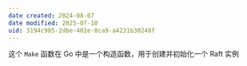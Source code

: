 ```yaml
---
date created: 2024-08-07
date modified: 2025-07-10
uid: 3194c985-2dbe-402e-8ca9-a4231b30248f
---
```


这个 `Make` 函数在 Go 中是一个构造函数，用于创建并初始化一个 Raft 实例
